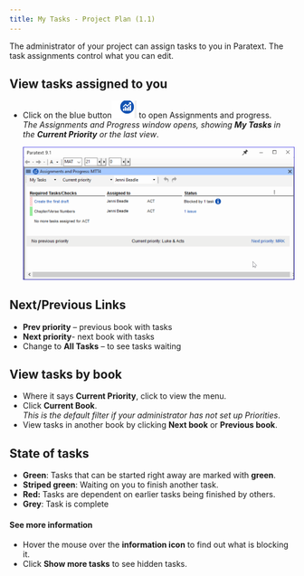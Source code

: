 ```yaml
---
title: My Tasks - Project Plan (1.1)
---
```

The administrator of your project can assign tasks to you in Paratext. The task assignments control what you can edit.

## View tasks assigned to you

-   Click on the blue button![](../media/9c6773b2653dfd507ecbec0fd0936b7b.png) to open Assignments and progress.  
    *The Assignments and Progress window opens, showing **My Tasks** in the **Current Priority** or the last view*.

    ![](../media/20bad269ca95f26709b19224ef499847.png)

## Next/Previous Links

-   **Prev priority** – previous book with tasks
-   **Next priority**- next book with tasks
-   Change to **All Tasks** – to see tasks waiting

## View tasks by book

-   Where it says **Current Priority**, click to view the menu.
-   Click **Current Book**.  
    *This is the default filter if your administrator has not set up Priorities*.
-   View tasks in another book by clicking **Next book** or **Previous book**.

## State of tasks

- **Green**: Tasks that can be started right away are marked with **green**.
- **Striped green**: Waiting on you to finish another task.
- **Red:** Tasks are dependent on earlier tasks being finished by others.
- **Grey**: Task is complete

#### See more information
-  Hover the mouse over the **information icon** to find out what is blocking it.
-  Click **Show more tasks** to see hidden tasks.






